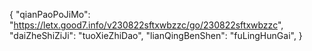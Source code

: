 {
 "qianPaoPoJiMo": "https://letx.good7.info/v230822sftxwbzzc/go/230822sftxwbzzc",
 "daiZheShiZiJi": "tuoXieZhiDao",
 "lianQingBenShen": "fuLingHunGai",
}

